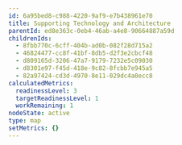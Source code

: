 ```yaml
---
id: 6a95bed8-c988-4220-9af9-e7b438961e70
title: Supporting Technology and Architecture
parentId: ed8e363c-0eb4-46ab-a4e8-90664887a59d
childrenIds:
  - 8fbb770c-6cff-404b-ad0b-082f28d715a2
  - 46824477-cc8f-41bf-8db5-d2f3e2cbcf48
  - d809165d-3206-47a7-9179-7232e5c09030
  - d8301e97-f45d-418e-9c82-8fcbb7e945a5
  - 82a97424-cd3d-4970-8e11-029dc4a0ecc8
calculatedMetrics:
  readinessLevel: 3
  targetReadinessLevel: 1
  workRemaining: 1
nodeState: active
type: map
setMetrics: {}
---
```

